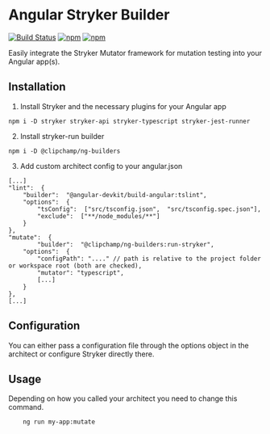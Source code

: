 # Angular Stryker Builder

[![Build Status](https://travis-ci.org/clipchamp/ng-builders.svg?branch=master)](https://travis-ci.org/clipchamp/ng-builders)
[![npm](https://img.shields.io/npm/dt/@clipchamp/ng-builders.svg)](https://www.npmjs.com/package/@clipchamp/ng-builders)
[![npm](https://img.shields.io/npm/v/@clipchamp/ng-builders.svg)](https://www.npmjs.com/package/@clipchamp/ng-builders)

Easily integrate the Stryker Mutator framework for mutation testing into your Angular app(s).

## Installation

1. Install Stryker and the necessary plugins for your Angular app
```
npm i -D stryker stryker-api stryker-typescript stryker-jest-runner
```
2. Install stryker-run builder
```
npm i -D @clipchamp/ng-builders
```
3. Add custom architect config to your angular.json
```
[...]
"lint":  { 
    "builder":  "@angular-devkit/build-angular:tslint",
    "options":  {
	    "tsConfig":  ["src/tsconfig.json",  "src/tsconfig.spec.json"],
	    "exclude":  ["**/node_modules/**"]
    }
},
"mutate":  {
    	"builder":  "@clipchamp/ng-builders:run-stryker",
	"options":  {
		"configPath": "...." // path is relative to the project folder or workspace root (both are checked),
		"mutator": "typescript",
		[...]
	}
},
[...]
```

## Configuration

You can either pass a configuration file through the options object in the architect or configure Stryker directly there.

## Usage
Depending on how you called your architect you need to change this command.
```
    ng run my-app:mutate
```
